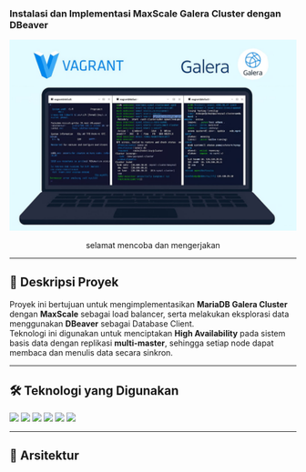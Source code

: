 ### Instalasi dan Implementasi MaxScale Galera Cluster dengan DBeaver

<img src="open/head.jpg" />
<br>

<p align="center">selamat mencoba dan mengerjakan</p>

---

## 📌 Deskripsi Proyek
Proyek ini bertujuan untuk mengimplementasikan **MariaDB Galera Cluster** dengan **MaxScale** sebagai load balancer, serta melakukan eksplorasi data menggunakan **DBeaver** sebagai Database Client.  
Teknologi ini digunakan untuk menciptakan **High Availability** pada sistem basis data dengan replikasi **multi-master**, sehingga setiap node dapat membaca dan menulis data secara sinkron.

---

## 🛠️ Teknologi yang Digunakan
<img src="https://img.shields.io/badge/MariaDB-003545?style=for-the-badge&logo=mariadb&logoColor=white" /> <img src="https://img.shields.io/badge/MaxScale-FF6C37?style=for-the-badge&logo=mariadb&logoColor=white" /> <img src="https://img.shields.io/badge/DBeaver-382923?style=for-the-badge&logo=dbeaver&logoColor=white" />  <img src="https://img.shields.io/badge/Vagrant-1563FF?style=for-the-badge&logo=vagrant&logoColor=white" /> <img src="https://img.shields.io/badge/VirtualBox-183A61?style=for-the-badge&logo=virtualbox&logoColor=white" /> <img src="https://img.shields.io/badge/Ubuntu%2022.04-EE7738?style=for-the-badge&logo=ubuntu&logoColor=white" /> 

---

## 📂 Arsitektur
